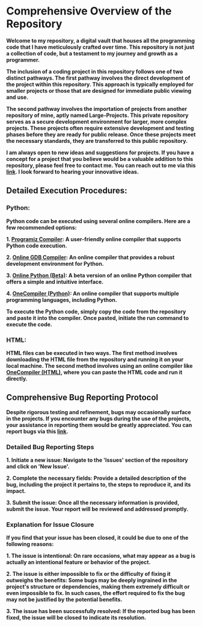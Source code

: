 # Comprehensive Overview of the Repository
**Welcome to my repository, a digital vault that houses all the programming code that I have meticulously crafted over time. This repository is not just a collection of code, but a testament to my journey and growth as a programmer.**

**The inclusion of a coding project in this repository follows one of two distinct pathways. The first pathway involves the direct development of the project within this repository. This approach is typically employed for smaller projects or those that are designed for immediate public viewing and use.**

**The second pathway involves the importation of projects from another repository of mine, aptly named Large-Projects. This private repository serves as a secure development environment for larger, more complex projects. These projects often require extensive development and testing phases before they are ready for public release. Once these projects meet the necessary standards, they are transferred to this public repository.**

**I am always open to new ideas and suggestions for projects. If you have a concept for a project that you believe would be a valuable addition to this repository, please feel free to contact me. You can reach out to me via this [link](mailto:callmesirentertainment@outlook.com?subject=Coding%20Project%20Suggestion). I look forward to hearing your innovative ideas.**

## Detailed Execution Procedures:
### Python:
**Python code can be executed using several online compilers. Here are a few recommended options:**

**1. [Programiz Compiler](https://www.programiz.com/python-programming/online-compiler/): A user-friendly online compiler that supports Python code execution.**

**2. [Online GDB Compiler](https://www.onlinegdb.com/online_python_compiler): An online compiler that provides a robust development environment for Python.**

**3. [Online Python (Beta)](https://www.online-python.com/online_python_compiler): A beta version of an online Python compiler that offers a simple and intuitive interface.**

**4. [OneCompiler (Python)](https://onecompiler.com/python): An online compiler that supports multiple programming languages, including Python.**

**To execute the Python code, simply copy the code from the repository and paste it into the compiler. Once pasted, initiate the run command to execute the code.**

### HTML:
**HTML files can be executed in two ways. The first method involves downloading the HTML file from the repository and running it on your local machine. The second method involves using an online compiler like [OneCompiler (HTML)](https://onecompiler.com/html), where you can paste the HTML code and run it directly.**

## Comprehensive Bug Reporting Protocol
**Despite rigorous testing and refinement, bugs may occasionally surface in the projects. If you encounter any bugs during the use of the projects, your assistance in reporting them would be greatly appreciated. You can report bugs via this [link](https://github.com/CallMeSirEntertainmentYT/My-Code/issues/new/choose).**

### Detailed Bug Reporting Steps
**1. Initiate a new issue: Navigate to the 'Issues' section of the repository and click on 'New Issue'.**

**2. Complete the necessary fields: Provide a detailed description of the bug, including the project it pertains to, the steps to reproduce it, and its impact.**

**3. Submit the issue: Once all the necessary information is provided, submit the issue. Your report will be reviewed and addressed promptly.**

### Explanation for Issue Closure
**If you find that your issue has been closed, it could be due to one of the following reasons:**

  **1. The issue is intentional: On rare occasions, what may appear as a bug is actually an intentional feature or behavior of the project.**

  **2. The issue is either impossible to fix or the difficulty of fixing it outweighs the benefits: Some bugs may be deeply ingrained in the project's structure or dependencies, making them extremely difficult or even impossible to fix. In such cases, the effort required to fix the bug may not be justified by the potential benefits.**

  **3. The issue has been successfully resolved: If the reported bug has been fixed, the issue will be closed to indicate its resolution.**
